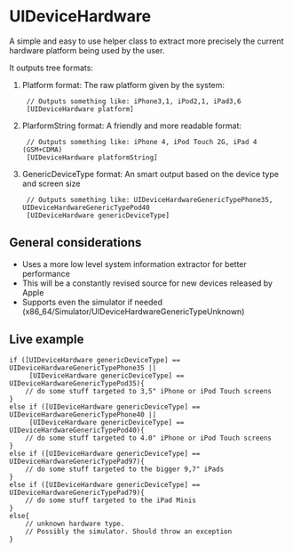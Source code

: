 UIDeviceHardware
================

A simple and easy to use helper class to extract more precisely the current hardware platform being used by the user.

It outputs tree formats:

1. Platform format: The raw platform given by the system:
		
		// Outputs something like: iPhone3,1, iPod2,1, iPad3,6
        [UIDeviceHardware platform]

2. PlarformString format: A friendly and more readable format:

        // Outputs something like: iPhone 4, iPod Touch 2G, iPad 4 (GSM+CDMA)
        [UIDeviceHardware platformString]
        
3. GenericDeviceType format: An smart output based on the device type and screen size

        // Outputs something like: UIDeviceHardwareGenericTypePhone35, UIDeviceHardwareGenericTypePod40
        [UIDeviceHardware genericDeviceType]

General considerations
-------------------------
* Uses a more low level system information extractor for better performance
* This will be a constantly revised source for new devices released by Apple
* Supports even the simulator if needed (x86_64/Simulator/UIDeviceHardwareGenericTypeUnknown)

Live example
-------------------------

    if ([UIDeviceHardware genericDeviceType] == UIDeviceHardwareGenericTypePhone35 ||
    	 [UIDeviceHardware genericDeviceType] == UIDeviceHardwareGenericTypePod35){
    	// do some stuff targeted to 3,5" iPhone or iPod Touch screens
    }
    else if ([UIDeviceHardware genericDeviceType] == UIDeviceHardwareGenericTypePhone40 ||
    	 [UIDeviceHardware genericDeviceType] == UIDeviceHardwareGenericTypePod40){
    	// do some stuff targeted to 4.0" iPhone or iPod Touch screens
    }
    else if ([UIDeviceHardware genericDeviceType] == UIDeviceHardwareGenericTypePad97){
    	// do some stuff targeted to the bigger 9,7" iPads
    }
    else if ([UIDeviceHardware genericDeviceType] == UIDeviceHardwareGenericTypePad79){
    	// do some stuff targeted to the iPad Minis
    }
    else{
    	// unknown hardware type.
    	// Possibly the simulator. Should throw an exception
    }
